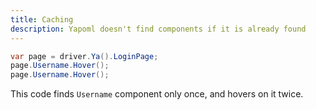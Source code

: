 ```yaml
---
title: Caching
description: Yapoml doesn't find components if it is already found
---
```


```csharp
var page = driver.Ya().LoginPage;
page.Username.Hover();
page.Username.Hover();
```

This code finds `Username` component only once, and hovers on it twice.